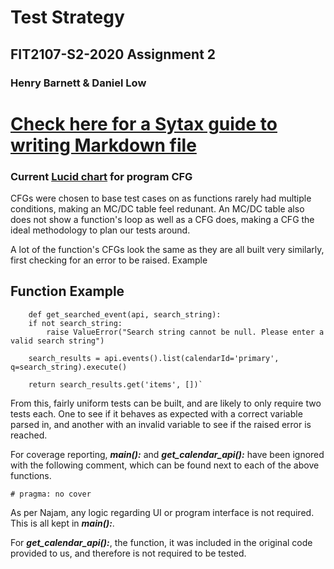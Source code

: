 # Test Strategy
## FIT2107-S2-2020 Assignment 2
### Henry Barnett & Daniel Low


# [Check here for a Sytax guide to writing Markdown file](https://www.markdownguide.org/basic-syntax/)

### Current [Lucid chart](https://app.lucidchart.com/invitations/accept/5c0e83f4-3b4b-4e0e-90d2-eb00f4e7fe7f) for program CFG

CFGs were chosen to base test cases on as functions rarely had multiple conditions, making an MC/DC table feel redunant. An MC/DC table also does not show a function's loop as well as a CFG does, making a CFG the ideal methodology to plan our tests around.

A lot of the function's CFGs look the same as they are all built very similarly, first checking for an error to be raised. Example

## Function Example
        def get_searched_event(api, search_string):
        if not search_string:
            raise ValueError("Search string cannot be null. Please enter a valid search string")

        search_results = api.events().list(calendarId='primary', q=search_string).execute()

        return search_results.get('items', [])`

From this, fairly uniform tests can be built, and are likely to only require two tests each. One to see if it behaves as expected with a correct variable parsed in, and another with an invalid variable to see if the raised error is reached. 

For coverage reporting, ___main():___ and ___get_calendar_api():___ have been ignored with the following comment, which can be found next to each of the above functions. 

    # pragma: no cover

As per Najam, any logic regarding UI or program interface is not required. This is all kept in ___main():___. 

For ___get_calendar_api():___, the function, it was included in the original code provided to us, and therefore is not required to be tested.
